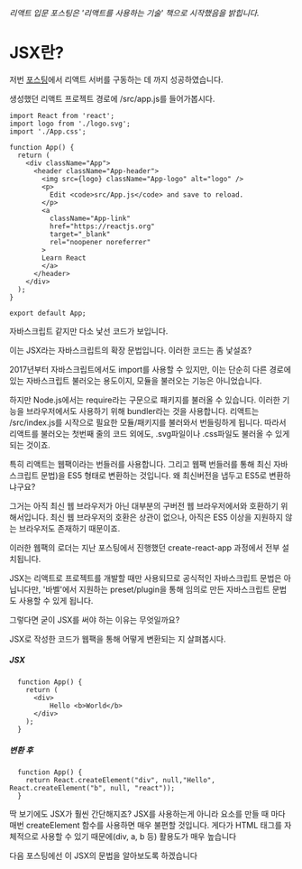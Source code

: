 ###### 리액트 입문 포스팅은 '리액트를 사용하는 기술' 책으로 시작했음을 밝힙니다.

# JSX란?

저번 [포스팅](https://enfanthoon.tistory.com/100)에서 리액트 서버를 구동하는 데 까지 성공하였습니다.

생성했던 리액트 프로젝트 경로에 /src/app.js를 들어가봅시다.

```
import React from 'react';
import logo from './logo.svg';
import './App.css';

function App() {
  return (
    <div className="App">
      <header className="App-header">
        <img src={logo} className="App-logo" alt="logo" />
        <p>
          Edit <code>src/App.js</code> and save to reload.
        </p>
        <a
          className="App-link"
          href="https://reactjs.org"
          target="_blank"
          rel="noopener noreferrer"
        >
        Learn React
        </a>
      </header>
    </div>
  );
}

export default App;

```

자바스크립트 같지만 다소 낯선 코드가 보입니다.

이는 JSX라는 자바스크립트의 확장 문법입니다. 이러한 코드는 좀 낯설죠?

2017년부터 자바스크립트에서도 import를 사용할 수 있지만, 이는 단순히 다른 경로에 있는 자바스크립트 불러오는 용도이지, 모듈을 불러오는 기능은 아니었습니다.

하지만 Node.js에서는 require라는 구문으로 패키지를 불러올 수 있습니다. 이러한 기능을 브라우저에서도 사용하기 위해 bundler라는 것을 사용합니다. 리액트는 /src/index.js를 시작으로 필요한 모듈/패키지를 불러와서 번들링하게 됩니다. 따라서 리액트를 불러오는 첫번째 줄의 코드 외에도, .svg파일이나 .css파일도 불러올 수 있게 되는 것이죠.

특히 리액트는 웹팩이라는 번들러를 사용합니다. 그리고 웹팩 번들러를 통해 최신 자바스크립트 문법)을 ES5 형태로 변환하는 것입니다. 왜 최신버전을 냅두고 ES5로 변환하냐구요?

그거는 아직 최신 웹 브라우저가 아닌 대부분의 구버전 웹 브라우저에서와 호환하기 위해서입니다. 최신 웹 브라우저의 호환은 상관이 없으나, 아직은 ES5 이상을 지원하지 않는 브라우저도 존재하기 때문이죠.

이러한 웹팩의 로더는 지난 포스팅에서 진행했던 create-react-app 과정에서 전부 설치됩니다.

JSX는 리액트로 프로젝트를 개발할 때만 사용되므로 공식적인 자바스크립트 문법은 아닙니다만, '바벨'에서 지원하는 preset/plugin을 통해 임의로 만든 자바스크립트 문법도 사용할 수 있게 됩니다.

그렇다면 굳이 JSX를 써야 하는 이유는 무엇일까요?

JSX로 작성한 코드가 웹팩을 통해 어떻게 변환되는 지 살펴봅시다.

##### JSX

```
  function App() {
    return (
      <div>
          Hello <b>World</b>
      </div>
    );
  }
```

##### 변환 후

```
  function App() {
    return React.createElement("div", null,"Hello", React.createElement("b", null, "react"));
  }
```

딱 보기에도 JSX가 훨씬 간단해지죠? JSX를 사용하는게 아니라 요소를 만들 때 마다 매번 createElement 함수를 사용하면 매우 불편할 것입니다. 게다가 HTML 태그를 자체적으로 사용할 수 있기 때문에(div, a, b 등) 활용도가 매우 높습니다

다음 포스팅에선 이 JSX의 문법을 알아보도록 하겠습니다